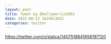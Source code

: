 ```yaml
--- 
layout: post 
title: Tweet by @kellymorris1993 
date: 2021-06-22 1624413622 
categories: twitter 
--- 
```

https://twitter.com/o/status/1407518841656197120